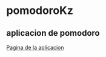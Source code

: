 # pomodoroKz
## aplicacion de pomodoro

<a href="https://pomodorokz.netlify.app/">Pagina de la aplicacion</a>
